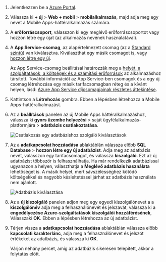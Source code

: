 1. Jelentkezzen be a [Azure Portal].
2. Válassza ki **+ új** > **Web + mobil** > **mobilalkalmazás**, majd adja meg egy nevet a Mobile Apps-háttéralkalmazás számára.
3. A **erőforráscsoport**, válasszon ki egy meglévő erőforráscsoportot vagy hozzon létre egy újat (az alkalmazás nevének használatával). 
4. A **App Service-csomag**, az alapértelmezett csomag (az a [Standard szintű](https://azure.microsoft.com/pricing/details/app-service/)) van kiválasztva. Kiválaszthat egy másik csomagot is, vagy [hozzon létre egy új](../articles/app-service/app-service-plan-manage.md#create-an-app-service-plan). 

   Az App Service-csomag beállításai határozzák meg a [helyét, a szolgáltatások, a költségek és a számítási erőforrások](https://azure.microsoft.com/pricing/details/app-service/) az alkalmazáshoz társított. További információt az App Service-ben csomagok és a egy új csomag létrehozása egy másik tarifacsomagban réteg és a kívánt helyen, lásd: [Azure App Service díjcsomagjainak részletes áttekintése](../articles/app-service/azure-web-sites-web-hosting-plans-in-depth-overview.md).
   
5. Kattintson a **Létrehozás** gombra. Ebben a lépésben létrehozza a Mobile Apps-háttéralkalmazást. 
6. Az a **beállítások** panelen az új Mobile Apps háttéralkalmazáshoz, válassza ki **gyors üzembe helyezési** > saját ügyfélalkalmazás-platformjára > **adatbázis csatlakoztatása**. 
   
   ![Csatlakozás egy adatbázishoz szolgáló kiválasztások](./media/app-service-mobile-dotnet-backend-create-new-service/dotnet-backend-create-data-connection.png)
7. Az a **adatkapcsolat hozzáadása** ablaktáblán válassza előbb **SQL Database** > **hozzon létre egy új adatbázist**. Adja meg az adatbázis nevét, válasszon egy tarifacsomagot, és válassza **kiszolgáló**. Ezt az új adatbázist többször is felhasználhatja. Ha már rendelkezik adatbázissal ugyanazon a helyen, választhatja a **Meglévő adatbázis használata** lehetőséget is. A másik helyet, mert sávszélességhez kötődő költségekkel és nagyobb késleltetéssel járhat az adatbázis használata nem ajánlott.
   
   ![Adatbázis kiválasztása](./media/app-service-mobile-dotnet-backend-create-new-service/dotnet-backend-create-db.png)
8. Az a **új kiszolgáló** panelen adjon meg egy egyedi kiszolgálónevet a a **kiszolgálónév** adja meg a felhasználónevét és jelszavát, válassza ki a **engedélyezése Azure-szolgáltatások kiszolgálói hozzáférésének**, Válasszaki **OK**. Ebben a lépésben létrehozza az új adatbázist.
9. Térjen vissza a **adatkapcsolat hozzáadása** ablaktáblán válassza előbb **kapcsolati karakterlánc**, adja meg a felhasználónevet és jelszót értékeket az adatbázis, és válassza ki **OK**. 

   Várjon néhány percet, amíg az adatbázis sikeresen telepített, akkor a folytatás előtt.

<!-- URLs. -->
[Azure Portal]: https://portal.azure.com/
